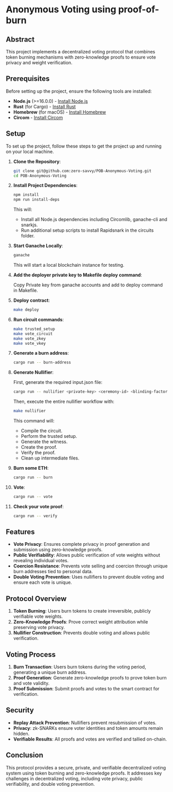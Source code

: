 # Anonymous Voting using proof-of-burn

## Abstract

This project implements a decentralized voting protocol that combines token burning mechanisms with zero-knowledge proofs to ensure vote privacy and weight verification. 

## Prerequisites

Before setting up the project, ensure the following tools are installed:

- **Node.js** (>=16.0.0) - [Install Node.js](https://nodejs.org/)
- **Rust** (for Cargo) - [Install Rust](https://www.rust-lang.org/tools/install)
- **Homebrew** (for macOS) - [Install Homebrew](https://brew.sh/)
- **Circom** - [Install Circom](https://docs.circom.io/getting-started/installation/)

## Setup

To set up the project, follow these steps to get the project up and running on your local machine.

1. **Clone the Repository**:
    ```sh
    git clone git@github.com:zero-savvy/POB-Anonymous-Voting.git
    cd POB-Anonymous-Voting
    ```
2. **Install Project Dependencies**:
    ```sh
    npm install
    npm run install-deps
    ```

    This will:
    - Install all Node.js dependencies including Circomlib, ganache-cli and snarkjs.
    - Run additional setup scripts to install Rapidsnark in the circuits folder.

3. **Start Ganache Locally**:
    ```sh
    ganache
    ```

    This will start a local blockchain instance for testing.

4. **Add the deployer private key to Makefile deploy command**:
    
    Copy Private key from ganache accounts and add to deploy command in Makefile.

5. **Deploy contract**:
    ```sh
    make deploy
    ```

6. **Run circuit commands**:
    ```sh
    make trusted_setup
    make vote_circuit
    make vote_zkey
    make vote_vkey
    ```

7. **Generate a burn address**:
    ```sh
    cargo run -- burn-address
    ```

8. **Generate Nullifier**:

    First, generate the required input.json file:
    ```sh
    cargo run -- nullifier <private-key> <ceremony-id> <blinding-factor>
    ```

    Then, execute the entire nullifier workflow with:
    ```sh
    make nullifier
    ```

    This command will:
    - Compile the circuit.
    - Perform the trusted setup.
    - Generate the witness.
    - Create the proof.
    - Verify the proof.
    - Clean up intermediate files.

9. **Burn some ETH**:
    ```sh
    cargo run -- burn
    ```

10. **Vote**:
    ```sh
    cargo run -- vote
    ```

11. **Check your vote proof**:
    ```sh
    cargo run -- verify
    ```

## Features

- **Vote Privacy**: Ensures complete privacy in proof generation and submission using zero-knowledge proofs.
- **Public Verifiability**: Allows public verification of vote weights without revealing individual votes.
- **Coercion Resistance**: Prevents vote selling and coercion through unique burn addresses tied to personal data.
- **Double Voting Prevention**: Uses nullifiers to prevent double voting and ensure each vote is unique.

## Protocol Overview

1. **Token Burning**: Users burn tokens to create irreversible, publicly verifiable vote weights.
2. **Zero-Knowledge Proofs**: Prove correct weight attribution while preserving vote privacy.
3. **Nullifier Construction**: Prevents double voting and allows public verification.

## Voting Process

1. **Burn Transaction**: Users burn tokens during the voting period, generating a unique burn address.
2. **Proof Generation**: Generate zero-knowledge proofs to prove token burn and vote validity.
3. **Proof Submission**: Submit proofs and votes to the smart contract for verification.

## Security

- **Replay Attack Prevention**: Nullifiers prevent resubmission of votes.
- **Privacy**: zk-SNARKs ensure voter identities and token amounts remain hidden.
- **Verifiable Results**: All proofs and votes are verified and tallied on-chain.

## Conclusion

This protocol provides a secure, private, and verifiable decentralized voting system using token burning and zero-knowledge proofs. It addresses key challenges in decentralized voting, including vote privacy, public verifiability, and double voting prevention.
